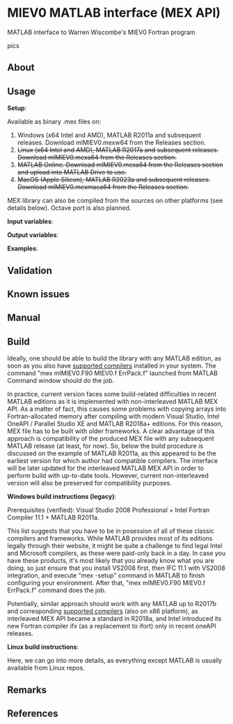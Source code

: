 # MIEV0 MATLAB interface (MEX API)
MATLAB interface to Warren Wiscombe's MIEV0 Fortran program

pics

## About

## Usage
**Setup**:

Available as binary .mex files on:
1. Windows (x64 Intel and AMD), MATLAB R2011a and subsequent releases. Download mlMIEV0.mexw64 from the Releases section.
2. ~~Linux (x64 Intel and AMD), MATLAB R2017a and subsequent releases. Download mlMIEV0.mexa64 from the Releases section.~~
3. ~~MATLAB Online. Download mlMIEV0.mexa64 from the Releases section and upload into MATLAB Drive to use.~~
4. ~~MacOS (Apple Silicon), MATLAB R2023a and subsequent releases. Download mlMIEV0.mexmaca64 from the Releases section.~~

MEX library can also be compiled from the sources on other platforms (see details below). Octave port is also planned.

**Input variables**:

**Output variables**:

**Examples**:

## Validation

## Known issues

## Manual

## Build
Ideally, one should be able to build the library with any MATLAB edition, as soon as you also have [supported compilers](https://www.mathworks.com/support/requirements/previous-releases.html) installed in your system. The command "mex mlMIEV0.F90 MIEV0.f ErrPack.f" launched from MATLAB Command window should do the job.

In practice, current version faces some build-related difficulties in recent MATLAB editions as it is implemented with non-interleaved MATLAB MEX API. As a matter of fact, this causes some problems with copying arrays into Fortran-allocated memory after compiling with modern Visual Studio, Intel OneAPI / Parallel Studio XE and MATLAB R2018a+ editions. For this reason, MEX file has to be built with older frameworks. A clear advantage of this approach is compatibility of the produced MEX file with any subsequent MATLAB release (at least, for now). So, below the build procedure is discussed on the example of MATLAB R2011a, as this appeared to be the earliest version for which author had compatible compilers. The interface will be later updated for the interleaved MATLAB MEX API in order to perform build with up-to-date tools. However, current non-interleaved version will also be preserved for compatibility purposes.

**Windows build instructions (legacy)**:

Prerequisites (verified): Visual Studio 2008 Professional + Intel Fortran Compiler 11.1 + MATLAB R2011a. 

This list suggests that you have to be in posession of all of these classic compilers and frameworks. While MATLAB provides most of its editions legally through their website, it might be quite a challenge to find legal Intel and Microsoft compilers, as these were paid-only back in a day. In case you have these products, it's most likely that you already know what you are doing, so just ensure that you install VS2008 first, then IFC 11.1 with VS2008 integration, and execute "mex -setup" command in MATLAB to finish configuring your environment. After that, "mex mlMIEV0.F90 MIEV0.f ErrPack.f" command does the job.

Potentially, similar approach should work with any MATLAB up to R2017b  and corresponding [supported compilers](https://www.mathworks.com/support/requirements/previous-releases.html) (also on x86 platform), as interleaved MEX API became a standard in R2018a, and Intel introduced its new Fortran compiler ifx (as a replacement to ifort) only in recent oneAPI releases. 

**Linux build instructions**:

Here, we can go into more details, as everything except MATLAB is usually available from Linux repos.

## Remarks

## References

